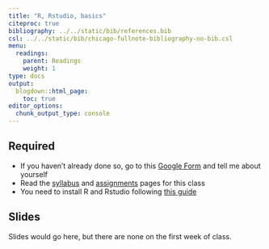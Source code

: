 ```yaml
---
title: "R, Rstudio, basics"
citeproc: true
bibliography: ../../static/bib/references.bib
csl: ../../static/bib/chicago-fullnote-bibliography-no-bib.csl
menu: 
  readings:
    parent: Readings
    weight: 1
type: docs
output:
  blogdown::html_page:
    toc: true
editor_options: 
  chunk_output_type: console
---
```


## Required

- <i class="fa fa-external-link-square-alt" aria-hidden="true"></i> If you haven’t already done so, go to this [Google Form](https://forms.gle/DM45VFRPB7W4imuDA) and tell me about yourself
- Read the [syllabus](/syllabus/) and [assignments](/assignment/) pages for this class
- You need to install R and Rstudio following [this guide](/reference/install/)

## Slides

Slides would go here, but there are none on the first week of class.

<!-- ## using xaringan embed -->
<!-- ```{r,echo=FALSE} -->
<!-- xaringanExtra::embed_xaringan( -->
<!--   url = "/slides/first-day.html", -->
<!--   ratio = "16:9" -->
<!-- ) -->
<!-- ``` -->
